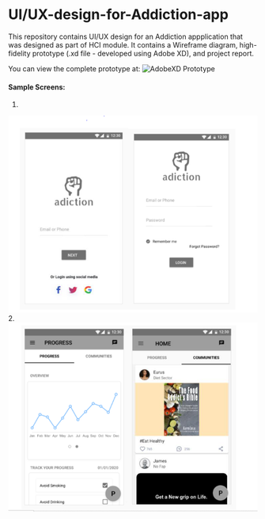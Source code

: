 # UI/UX-design-for-Addiction-app

This repository contains UI/UX design for an Addiction appplication that was designed as part of HCI module.
It contains a Wireframe diagram, high-fidelity prototype (.xd file - developed using Adobe XD), and project report.

You can view the complete prototype at:
![AdobeXD Prototype](https://xd.adobe.com/view/40e01ded-3511-4a05-7793-f92b909f8d91-36d1)

#### Sample Screens:
1.
![](https://github.com/Tarun-7/UI-UX-design-for-Addiction-app/blob/main/Login%20screens.PNG)
2.
![](https://github.com/Tarun-7/UI-UX-design-for-Addiction-app/blob/main/home%20screens.PNG)

